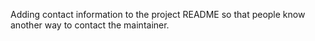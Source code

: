 Adding contact information to the project README so that people know another way to contact the maintainer.
